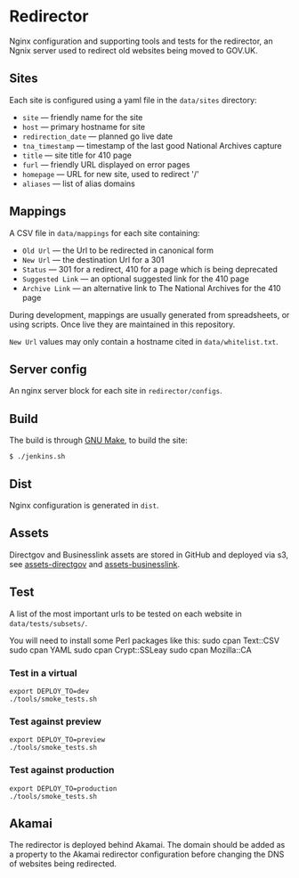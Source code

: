 # Redirector

Nginx configuration and supporting tools and tests for the redirector, an Ngnix server used to redirect old websites being moved to GOV.UK.

## Sites

Each site is configured using a yaml file in the `data/sites` directory:

* `site` — friendly name for the site
* `host` — primary hostname for site
* `redirection_date` — planned go live date
* `tna_timestamp` — timestamp of the last good National Archives capture
* `title` — site title for 410 page
* `furl` — friendly URL displayed on error pages
* `homepage` — URL for new site, used to redirect '/'
* `aliases` — list of alias domains

## Mappings

A CSV file in `data/mappings` for each site containing:

* `Old Url` — the Url to be redirected in canonical form
* `New Url` — the destination Url for a 301
* `Status` — 301 for a redirect, 410 for a page which is being deprecated
* `Suggested Link` — an optional suggested link for the 410 page
* `Archive Link` — an alternative link to The National Archives for the 410 page

During development, mappings are usually generated from spreadsheets, or using scripts.
Once live they are maintained in this repository.

`New Url` values may only contain a hostname cited in `data/whitelist.txt`.

## Server config

An nginx server block for each site in `redirector/configs`.

## Build

The build is through [GNU Make](http://www.gnu.org/software/make/), to build the site:

    $ ./jenkins.sh

## Dist

Nginx configuration is generated in `dist`.


## Assets

Directgov and Businesslink assets are stored in GitHub and deployed via s3,  see [assets-directgov](https://github.com/alphagov/assets-directgov) and [assets-businesslink](https://github.com/alphagov/assets-businesslink).

## Test

A list of the most important urls to be tested on each website in `data/tests/subsets/`.

You will need to install some Perl packages like this:
    sudo cpan Text::CSV
    sudo cpan YAML
    sudo cpan Crypt::SSLeay
    sudo cpan Mozilla::CA

### Test in a virtual

    export DEPLOY_TO=dev
    ./tools/smoke_tests.sh

### Test against preview

    export DEPLOY_TO=preview
    ./tools/smoke_tests.sh

### Test against production

    export DEPLOY_TO=production
    ./tools/smoke_tests.sh

## Akamai

The redirector is deployed behind Akamai. The domain should be added as a property to the Akamai redirector configuration before changing the DNS of websites being redirected.
